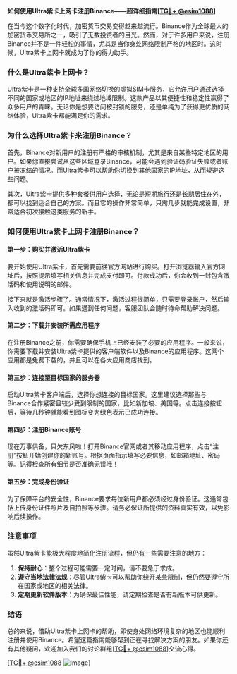 **如何使用Ultra紫卡上网卡注册Binance——超详细指南[[TG💪+ @esim1088](https://t.me/s/esim1088)]**

在当今这个数字化时代，加密货币交易变得越来越流行。Binance作为全球最大的加密货币交易所之一，吸引了无数投资者的目光。然而，对于许多用户来说，注册Binance并不是一件轻松的事情，尤其是当你身处网络限制严格的地区时。这时候，Ultra紫卡上网卡就成为了你的得力助手。

### 什么是Ultra紫卡上网卡？

Ultra紫卡是一种支持全球多国网络切换的虚拟SIM卡服务，它允许用户通过选择不同的国家或地区的IP地址来绕过地域限制。这款产品以其便捷性和稳定性赢得了众多用户的青睐。无论你是想要访问被封锁的服务，还是单纯为了获得更优质的网络体验，Ultra紫卡都能满足你的需求。

### 为什么选择Ultra紫卡来注册Binance？

首先，Binance对新用户的注册有严格的审核机制，尤其是来自某些特定地区的用户。如果你直接尝试从这些区域登录Binance，可能会遇到验证码验证失败或者账户被冻结的情况。而Ultra紫卡可以帮助你切换到其他国家的IP地址，从而规避这些问题。

其次，Ultra紫卡提供多种套餐供用户选择，无论是短期旅行还是长期居住在外，都可以找到适合自己的方案。而且它的操作非常简单，只需几步就能完成设置，非常适合初次接触这类服务的新手。

### 如何使用Ultra紫卡上网卡注册Binance？

#### 第一步：购买并激活Ultra紫卡

要开始使用Ultra紫卡，首先需要前往官方网站进行购买。打开浏览器输入官方网址后，按照提示填写相关信息并完成支付即可。付款成功后，你会收到一封包含激活码和使用说明的邮件。

接下来就是激活步骤了。通常情况下，激活过程很简单，只需要登录账户，然后输入收到的激活码即可。如果遇到任何问题，客服团队会随时待命帮助解决问题。

#### 第二步：下载并安装所需应用程序

在注册Binance之前，你需要确保手机上已经安装了必要的应用程序。一般来说，你需要下载并安装Ultra紫卡提供的客户端软件以及Binance的应用程序。这两个应用都是免费下载的，并且可以在各大应用商店找到。

#### 第三步：连接至目标国家的服务器

启动Ultra紫卡客户端后，选择你想连接的目标国家。这里建议选择那些与Binance合作紧密且较少受到限制的国家，比如新加坡、美国等。点击连接按钮后，等待几秒钟就能看到图标变为绿色表示已成功连接。

#### 第四步：注册Binance账号

现在万事俱备，只欠东风啦！打开Binance官网或者其移动应用程序，点击“注册”按钮开始创建你的新账号。根据页面指示填写必要信息，如邮箱地址、密码等。记得检查所有细节是否准确无误哦！

#### 第五步：完成身份验证

为了保障平台的安全性，Binance要求每位新用户都必须经过身份验证。这通常包括上传身份证件照片及自拍照等步骤。请务必保证所提供的资料真实有效，以免影响后续操作。

### 注意事项

虽然Ultra紫卡能极大程度地简化注册流程，但仍有一些需要注意的地方：

1. **保持耐心**：整个过程可能需要一定时间，请不要急于求成。
2. **遵守当地法律法规**：尽管Ultra紫卡可以帮助你绕开某些限制，但仍然要遵守所在国家或地区的相关法律。
3. **定期更新软件版本**：为确保最佳性能，请定期检查是否有新版本可供更新。

### 结语

总的来说，借助Ultra紫卡上网卡的帮助，即使身处网络环境复杂的地区也能顺利注册并使用Binance。希望这篇指南能够帮到正在寻找解决方案的朋友。如果你还有其他疑问，欢迎加入我们的讨论群组[[TG💪+ @esim1088](https://t.me/s/esim1088)]交流心得。

[[TG💪+ @esim1088](https://t.me/s/esim1088) ![Image](https://i.postimg.cc/4NQfJmqS/Snipaste-2025-05-13-00-14-12.png)]